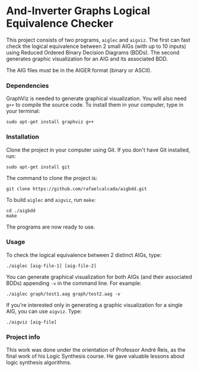 # And-Inverter Graphs Logical Equivalence Checker

This project consists of two programs, `aiglec` and `aigviz`. The first can fast check the logical equivalence between 2 small AIGs (with up to 10 inputs) using Reduced Ordered Binary Decision Diagrams (BDDs). The second generates graphic visualization for an AIG and its associated BDD.

The AIG files must be in the AIGER format (binary or ASCII).

### Dependencies

GraphViz is needed to generate graphical visualization. You will also need `g++` to compile the source code. To install them in your computer, type in your terminal:
```
sudo apt-get install graphviz g++
```

### Installation

Clone the project in your computer using Git. If you don't have Git installed, run:
```
sudo apt-get install git
```
The command to clone the project is:
```
git clone https://github.com/rafaelcalcada/aigbdd.git
```
To build `aiglec` and `aigviz`, run `make`:
```
cd ./aigbdd
make
```
The programs are now ready to use.

### Usage
To check the logical equivalence between 2 distinct AIGs, type:
```
./aiglec [aig-file-1] [aig-file-2]
```
You can generate graphical visualization for both AIGs (and their associated BDDs) appending `-v` in the command line. For example:
```
./aiglec graph/test1.aag graph/test2.aag -v
```
If you're interested only in generating a graphic visualization for a single AIG, you can use `aigviz`. Type:
```
./aigviz [aig-file]
```

### Project info
This work was done under the orientation of Professor André Reis, as the final work of his Logic Synthesis course. He gave valuable lessons about logic synthesis algorithms.
